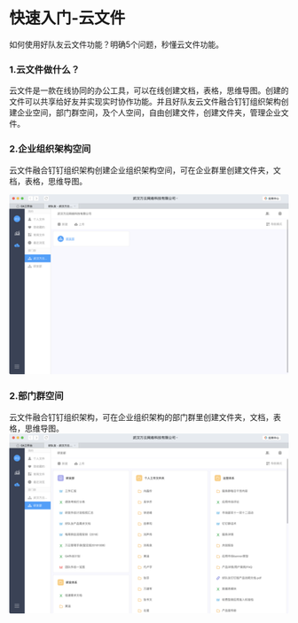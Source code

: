 # 快速入门-云文件

如何使用好队友云文件功能？明确5个问题，秒懂云文件功能。

### 1.云文件做什么？

云文件是一款在线协同的办公工具，可以在线创建文档，表格，思维导图。创建的文件可以共享给好友并实现实时协作功能。并且好队友云文件融合钉钉组织架构创建企业空间，部门群空间，及个人空间，自由创建文件，创建文件夹，管理企业文件。

### 2.企业组织架构空间

云文件融合钉钉组织架构创建企业组织架构空间，可在企业群里创建文件夹，文档，表格，思维导图。

![](/assets/4.png)

### 2.部门群空间

云文件融合钉钉组织架构，可在企业组织架构的部门群里创建文件夹，文档，表格，思维导图。![](/assets/342.png)




